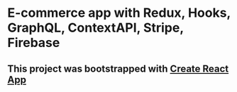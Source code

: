# E-commerce app with Redux, Hooks, GraphQL, ContextAPI, Stripe, Firebase

## This project was bootstrapped with [Create React App](https://github.com/facebook/create-react-app)
